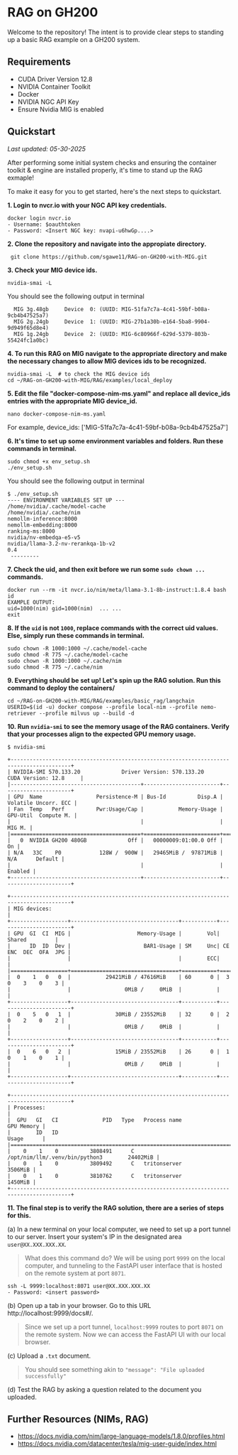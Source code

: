 # RAG on GH200

Welcome to the repository! The intent is to provide clear steps to standing up a basic RAG example on a GH200 system.

## Requirements
- CUDA Driver Version 12.8
- NVIDIA Container Toolkit
- Docker 
- NVIDIA NGC API Key
- Ensure Nvidia MIG is enabled


## Quickstart 
_Last updated: 05-30-2025_

After performing some initial system checks and ensuring the container toolkit & engine are installed properly, it's time to stand up the RAG exmaple!

To make it easy for you to get started, here's the next steps to quickstart.

**1. Login to nvcr.io with your NGC API key credentials.**

```
docker login nvcr.io
- Username: $oauthtoken
- Password: <Insert NGC key: nvapi-u6hwGp....>
```

**2. Clone the repository and navigate into the appropiate directory.**
```
 git clone https://github.com/sgawe11/RAG-on-GH200-with-MIG.git
```
**3. Check your MIG device ids.**
```
nvidia-smai -L
```
You should see the following output in terminal
```
  MIG 3g.48gb     Device  0: (UUID: MIG-51fa7c7a-4c41-59bf-b08a-9cb4b47525a7)
  MIG 2g.24gb     Device  1: (UUID: MIG-27b1a30b-e164-5ba8-9904-9d949f65d8e4)
  MIG 1g.24gb     Device  2: (UUID: MIG-6c80966f-629d-5379-803b-55424fc1a0bc)
```
**4. To run this RAG on MIG navigate to the appropriate directory and make the necessary changes to allow MIG devices ids to be recognized.**
```
nvidia-smai -L  # to check the MIG device ids
cd ~/RAG-on-GH200-with-MIG/RAG/examples/local_deploy
```
**5. Edit the file "docker-compose-nim-ms.yaml" and replace all device_ids entries with the appropriate MIG device_id.**
```
nano docker-compose-nim-ms.yaml
```
For example, device_ids: ['MIG-51fa7c7a-4c41-59bf-b08a-9cb4b47525a7']

**6. It's time to set up some environment variables and folders. Run these commands in terminal.**
```
sudo chmod +x env_setup.sh
./env_setup.sh
```
You should see the following output in terminal
```
$ ./env_setup.sh
---- ENVIRONMENT VARIABLES SET UP ---
/home/nvidia/.cache/model-cache
/home/nvidia/.cache/nim
nemollm-inference:8000
nemollm-embedding:8000
ranking-ms:8000
nvidia/nv-embedqa-e5-v5
nvidia/llama-3.2-nv-rerankqa-1b-v2
0.4
 ---------

```

**7. Check the uid, and then exit before we run some `sudo chown ...` commands.**
```
docker run --rm -it nvcr.io/nim/meta/llama-3.1-8b-instruct:1.8.4 bash
id
EXAMPLE OUTPUT: 
uid=1000(nim) gid=1000(nim)  ... ...
exit
```

**8. If the `uid` is not `1000`, replace commands with the correct uid values. Else, simply run these commands in terminal.**
```
sudo chown -R 1000:1000 ~/.cache/model-cache
sudo chmod -R 775 ~/.cache/model-cache
sudo chown -R 1000:1000 ~/.cache/nim
sudo chmod -R 775 ~/.cache/nim
```


**9. Everything should be set up! Let's spin up the RAG solution. Run this command to deploy the containers/** 
```
cd ~/RAG-on-GH200-with-MIG/RAG/examples/basic_rag/langchain
USERID=$(id -u) docker compose --profile local-nim --profile nemo-retriever --profile milvus up --build -d
```


**10. Run `nvidia-smi` to see the memory usage of the RAG containers. Verify that your processes align to the expected GPU memory usage.** 
```
$ nvidia-smi
     
+-----------------------------------------------------------------------------------------+
| NVIDIA-SMI 570.133.20             Driver Version: 570.133.20     CUDA Version: 12.8     |
|-----------------------------------------+------------------------+----------------------+
| GPU  Name                 Persistence-M | Bus-Id          Disp.A | Volatile Uncorr. ECC |
| Fan  Temp   Perf          Pwr:Usage/Cap |           Memory-Usage | GPU-Util  Compute M. |
|                                         |                        |               MIG M. |
|=========================================+========================+======================|
|   0  NVIDIA GH200 480GB             Off |   00000009:01:00.0 Off |                   On |
| N/A   33C    P0            128W /  900W |   29465MiB /  97871MiB |     N/A      Default |
|                                         |                        |              Enabled |
+-----------------------------------------+------------------------+----------------------+

+-----------------------------------------------------------------------------------------+
| MIG devices:                                                                            |
+------------------+----------------------------------+-----------+-----------------------+
| GPU  GI  CI  MIG |                     Memory-Usage |        Vol|        Shared         |
|      ID  ID  Dev |                       BAR1-Usage | SM     Unc| CE ENC  DEC  OFA  JPG |
|                  |                                  |        ECC|                       |
|==================+==================================+===========+=======================|
|  0    1   0   0  |           29421MiB / 47616MiB    | 60      0 |  3   0    3    0    3 |
|                  |                 0MiB /     0MiB  |           |                       |
+------------------+----------------------------------+-----------+-----------------------+
|  0    5   0   1  |              30MiB / 23552MiB    | 32      0 |  2   0    2    0    2 |
|                  |                 0MiB /     0MiB  |           |                       |
+------------------+----------------------------------+-----------+-----------------------+
|  0    6   0   2  |              15MiB / 23552MiB    | 26      0 |  1   0    1    0    1 |
|                  |                 0MiB /     0MiB  |           |                       |
+------------------+----------------------------------+-----------+-----------------------+
                                                                                         
+-----------------------------------------------------------------------------------------+
| Processes:                                                                              |
|  GPU   GI   CI              PID   Type   Process name                        GPU Memory |
|        ID   ID                                                               Usage      |
|=========================================================================================|
|    0    1    0          3808491      C   /opt/nim/llm/.venv/bin/python3        24402MiB |
|    0    1    0          3809492      C   tritonserver                           3506MiB |
|    0    1    0          3810762      C   tritonserver                           1450MiB |
+-----------------------------------------------------------------------------------------+

```

**11. The final step is to verify the RAG solution, there are a series of steps for this.**

(a) In a new terminal on your local computer, we need to set up a port tunnel to our server. Insert your system's IP in the designated area `user@XX.XXX.XXX.XX`. 
> What does this command do? We will be using port `9999` on the local computer, and tunneling to the FastAPI user interface that is hosted on the remote system at port `8071`.

```
ssh -L 9999:localhost:8071 user@XX.XXX.XXX.XX
- Password: <insert password>
```

(b) Open up a tab in your browser. Go to this URL http://localhost:9999/docs#/. 
> Since we set up a port tunnel, `localhost:9999` routes to port `8071` on the remote system. Now we can access the FastAPI UI with our local browser. 

(c) Upload a `.txt` document.
> You should see something akin to `"message": "File uploaded successfully"`

(d) Test the RAG by asking a question related to the document you uploaded.




## Further Resources (NIMs, RAG)
- https://docs.nvidia.com/nim/large-language-models/1.8.0/profiles.html
- https://docs.nvidia.com/datacenter/tesla/mig-user-guide/index.html

